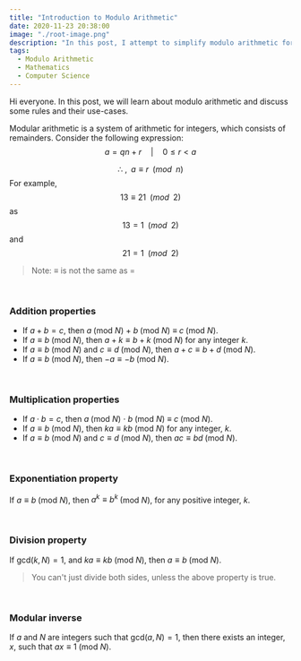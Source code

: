 ```yaml
---
title: "Introduction to Modulo Arithmetic"
date: 2020-11-23 20:38:00
image: "./root-image.png"
description: "In this post, I attempt to simplify modulo arithmetic for everyone. We learn basic rules, and some intermediate concepts."
tags:
  - Modulo Arithmetic
  - Mathematics
  - Computer Science
---
```


Hi everyone. In this post, we will learn about modulo arithmetic and discuss 
some rules and their use-cases.

Modular arithmetic is a system of arithmetic for integers, which consists of remainders. 
Consider the following expression:
$$
    a = qn + r \quad | \quad 0 \le r \lt a 
$$

$$
    \therefore\:, \;\; a \equiv r \;\; (mod \;\; n)
$$
For example,
$$
    13 \equiv 21 \;\; (mod \;\; 2)
$$
as
$$
    13 = 1 \;\; (mod \;\; 2)
$$
and 
$$
    21 = 1 \;\; (mod \;\; 2)
$$

> Note: $\equiv$ is not the same as $=$

<br>

### Addition properties
* If $a + b = c$, then $a\;($mod $N)$ $+$ $b\;($mod $N)$ $\equiv$ $c\;($mod $N)$.
* If $a \equiv b \;($mod $N)$, then $a + k \equiv b + k \;($mod $N)$ for any integer $k$.
* If $a \equiv b \;($mod $N)$ and $c \equiv d \;($mod $N)$, then $a + c \equiv b + d \;($mod $N)$.
* If $a \equiv b \;($mod $N)$, then $-a \equiv -b \;($mod $N)$.

<br>

### Multiplication properties
* If $a \cdot b = c$, then $a\;($mod $N)$ $\cdot$ $b\;($mod $N)$ $\equiv$ $c\;($mod $N)$.
* If $a \equiv b \;($mod $N)$, then $ka \equiv kb \;($mod $N)$ for any integer, $k$.
* If $a \equiv b \;($mod $N)$ and $c \equiv d \;($mod $N)$, then $ac \equiv bd \;($mod $N)$.

<br>

### Exponentiation property
If $a \equiv b \;($mod $N)$, then $a^k \equiv b^k \;($mod $N)$, for any positive integer, $k$.

<br>

### Division property
If gcd$(k, N) = 1$, and $ka \equiv kb\;($mod $N)$, then $a \equiv b\;($mod $N)$.
> You can't just divide both sides, unless the above property is true.

<br>

### Modular inverse 
If $a$ and $N$ are integers such that gcd$(a, N) = 1$, then there exists an integer, 
$x$, such that $ax \equiv 1 \;($mod $N)$.
